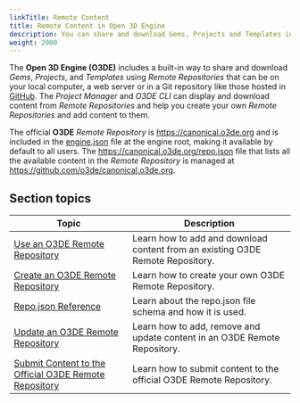 ```yaml
---
linkTitle: Remote Content 
title: Remote Content in Open 3D Engine
description: You can share and download Gems, Projects and Templates in Remote Repositories.
weight: 2000
---
```



The **Open 3D Engine (O3DE)** includes a built-in way to share and download *Gems*, *Projects*, and *Templates* using *Remote Repositories* that can be on your local computer, a web server or in a Git repository like those hosted in [GitHub](https://github.com).  The *Project Manager* and *O3DE CLI* can display and download content from *Remote Repositories* and help you create your own *Remote Repositories* and add content to them.  

The official **O3DE** *Remote Repository* is https://canonical.o3de.org and is included in the [engine.json](https://github.com/o3de/o3de/blob/development/engine.json) file at the engine root, making it available by default to all users.  The https://canonical.o3de.org/repo.json file that lists all the available content in the *Remote Repository* is managed at https://github.com/o3de/canonical.o3de.org. 

## Section topics

| Topic | Description |
| --- | --- |
| [Use an O3DE Remote Repository](use-a-remote-repository) | Learn how to add and download content from an existing O3DE Remote Repository. |
| [Create an O3DE Remote Repository](create-a-remote-repository) | Learn how to create your own O3DE Remote Repository. |
| [Repo.json Reference](repo-json-reference) | Learn about the repo.json file schema and how it is used. |
| [Update an O3DE Remote Repository](update-a-remote-repository) | Learn how to add, remove and update content in an O3DE Remote Repository. |
| [Submit Content to the Official O3DE Remote Repository](submit-content-to-offical-remote-repository) | Learn how to submit content to the official O3DE Remote Repository. |